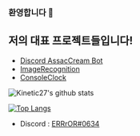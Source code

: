 ### 환영합니다 👋
## 저의 대표 프로젝트들입니다!
- [Discord AssacCream Bot](https://discord.com/oauth2/authorize?client_id=756328559827746847&permissions=8&scope=bot "Invited Link")
- [ImageRecognition](https://github.com/ERRrOR404/ImageRecognition "Project Link")
- [ConsoleClock](https://github.com/ERRrOR404/ConsoleClock "Project Link")

![Kinetic27's github stats](https://github-readme-stats.vercel.app/api?username=ERRrOR404&show_icons=true)

[![Top Langs](https://github-readme-stats.vercel.app/api/top-langs/?username=ERRrOR404&layout=compact&theme=dracular)](https://github.com/ERRrOR404)

- Discord : [ERRrOR#0634](https://discord.com/users/476152575385927711)
